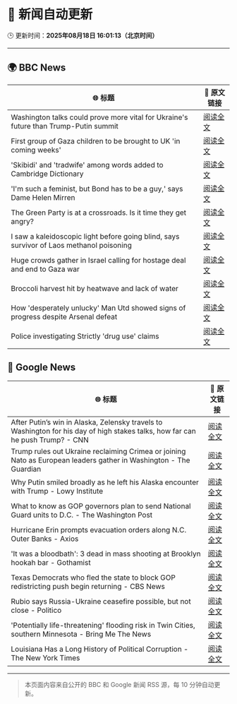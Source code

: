 # 🧠 新闻自动更新

🕒 更新时间：**2025年08月18日 16:01:13（北京时间）**

---

## 🌍 BBC News

| 🌐 标题 | 🔗 原文链接 |
|--------|-------------|
| Washington talks could prove more vital for Ukraine's future than Trump-Putin summit | [阅读全文](https://www.bbc.com/news/articles/ckglxlx5vldo?at_medium=RSS&at_campaign=rss) |
| First group of Gaza children to be brought to UK 'in coming weeks' | [阅读全文](https://www.bbc.com/news/articles/c30z17376ego?at_medium=RSS&at_campaign=rss) |
| 'Skibidi' and 'tradwife' among words added to Cambridge Dictionary | [阅读全文](https://www.bbc.com/news/articles/ce93ygv4zzlo?at_medium=RSS&at_campaign=rss) |
| 'I'm such a feminist, but Bond has to be a guy,' says Dame Helen Mirren | [阅读全文](https://www.bbc.com/news/articles/c1jnen9zklpo?at_medium=RSS&at_campaign=rss) |
| The Green Party is at a crossroads. Is it time they get angry? | [阅读全文](https://www.bbc.com/news/articles/cm2kzrr4375o?at_medium=RSS&at_campaign=rss) |
| I saw a kaleidoscopic light before going blind, says survivor of Laos methanol poisoning | [阅读全文](https://www.bbc.com/news/articles/czd0qlmjl05o?at_medium=RSS&at_campaign=rss) |
| Huge crowds gather in Israel calling for hostage deal and end to Gaza war | [阅读全文](https://www.bbc.com/news/articles/ce93y2dxlg4o?at_medium=RSS&at_campaign=rss) |
| Broccoli harvest hit by heatwave and lack of water | [阅读全文](https://www.bbc.com/news/articles/c7541rxgez1o?at_medium=RSS&at_campaign=rss) |
| How 'desperately unlucky' Man Utd showed signs of progress despite Arsenal defeat | [阅读全文](https://www.bbc.com/sport/football/articles/c5y0vpd756lo?at_medium=RSS&at_campaign=rss) |
| Police investigating Strictly 'drug use' claims | [阅读全文](https://www.bbc.com/news/articles/cx2px5r90x4o?at_medium=RSS&at_campaign=rss) |

## 📰 Google News

| 🌐 标题 | 🔗 原文链接 |
|--------|-------------|
| After Putin’s win in Alaska, Zelensky travels to Washington for his day of high stakes talks, how far can he push Trump? - CNN | [阅读全文](https://news.google.com/rss/articles/CBMiowFBVV95cUxNaVVkc1MtSHY5cUdXaVNnTG9IVDdQRjQ5VVhneGFKV05PdVBqcWZaYW5XWm9NQ0dwUEIxM3kyX3o1eWZiOTBUenU3ZlJoV3BrdE1NRTUzdk5mRGFBNmZqc0V2QXVVUlpUVy1DUC10ZDhDRkZzUnBFekF4Tll2dG0xZ0ZoVHgxLW5IZ0RSQVpSSnVCaUJJbV8xc3pVYUFGNV93Z3Nn0gGoAUFVX3lxTE5OWmRaYzdNaHFKREhrb1RLeHJFZzRmcEl0QWVwQ1NJME5BUnc3ekhPNV90NE1XT2dyOUpIR0NsOUZuT2R2djNCQ28ySlcxTzJDaXpVV1d5dGhldFVGbGUzdVZZXzdpUjhtN1gxNXJwV0F4QUNycURCOGhjTTI1S19KTGZ1UF9Xd0gwQ0tESm54c01HaWpOd1dqdzA1Smg1c3NkTS04WFVfNA?oc=5) |
| Trump rules out Ukraine reclaiming Crimea or joining Nato as European leaders gather in Washington - The Guardian | [阅读全文](https://news.google.com/rss/articles/CBMiogFBVV95cUxNbExaVjhuQWZqYjl4QU83LUFMZXRDbkUtNzhrdllQQzNZSUptWVpuQms3eXVmX2szZmJfZVJEZU9ISG1uZ1NsUzZmZU1JNGNpR3l4aWZlV2xRM3F0dF9RREZxUGJSaWNaYlR0TlpVM0I4Skx0aHVnajJkUzJCWFJBdFlsV1NfZndiRm55WjlJRDBLU1R6bVFtSkRnZWFaaG5TeEE?oc=5) |
| Why Putin smiled broadly as he left his Alaska encounter with Trump - Lowy Institute | [阅读全文](https://news.google.com/rss/articles/CBMiqAFBVV95cUxPODJfR0FNOE1hODJ0bURVUDRjRjhtR3h6eFRQWGcxQ0hPQmRQRlVtdEQycVlGTFdSNHBXOENIWnRjeU83d0R3VzF3YlNuS1djYllDa2NYWEtDbE50d2llZURORGlHeWVQMzNQSHdxajlIaGZfZ2Nnd2owVC1QYjNIRWJkYjhJR1JLWnhnRkdpWmJWcTNPSjFGMFZyN0ZpODFDaXdRd193SkU?oc=5) |
| What to know as GOP governors plan to send National Guard units to D.C. - The Washington Post | [阅读全文](https://news.google.com/rss/articles/CBMiogFBVV95cUxPRm56Q1hxRFFvajdOcFpSOUp4OUZkeXpaOFVwU0R4R2lpejczV19GczZYeUJ5WVQwRGVBX0F6WjF0cHVnbE1wUDdta3dJVVRYM0MtRXkzbHBGdWFMbTRkd2VEZzQ3ZnJCVHg4cjJ3SGZWNHFiMk91bHpkWWhNbkJDQnV0WUFxalJMblc4M0YtNUc4YU5raXNkRDc0ZHlOank0YXc?oc=5) |
| Hurricane Erin prompts evacuation orders along N.C. Outer Banks - Axios | [阅读全文](https://news.google.com/rss/articles/CBMib0FVX3lxTE9OTW1UVzFaTjhKRnN6dXJ5MlJudzJnMjVheHEyLWdKMDRQUk9MYzl0MldMMWJRRzljUXE4azNSSXo5elVfcFNlYlg4RXRQSHpqR3FhY0pmOS0tQVJ0Q3dUVGJScEJucmtLRFFQYmVRdw?oc=5) |
| 'It was a bloodbath': 3 dead in mass shooting at Brooklyn hookah bar - Gothamist | [阅读全文](https://news.google.com/rss/articles/CBMihAFBVV95cUxNVmJiWXFnUzI4NmVFQXM5NHhYa2RiTWxjczEtVm9aZ3psUFR2U1h6S1E2YkRCcnJxbmtEZGJWdmtMYUI0T2c1dk1tM1prM01PTDFSbzFVQ1JnNVFUaGFYMWpSU0pTVjBpX3NMaVFYeFJXX25sbUg1eHlyWVp5VUYyaDJsbjc?oc=5) |
| Texas Democrats who fled the state to block GOP redistricting push begin returning - CBS News | [阅读全文](https://news.google.com/rss/articles/CBMieEFVX3lxTE1ZcnY2NjFYVXdIb0d2Yk8wOVBqdU8xeDJ1VVd1X1NFQWItVzdkRExLWGo5WXpBNTc4UnpnZ2t4cUFuWWo5Q1A4VWJIa1VLQjlBQ2tqajNRaVplQWstRTlxV0ItSW1OUHFjalkxandmRFlOQV9JWVVVUdIBfkFVX3lxTE45emVEbWR6UXhLT3pOZGhFVGx0RHdEVHJXbFpzTkczSWQweWFIZ21Qa1hhMzVtamt6RGdqOG9pWktRS0Npc2Y4MnVZWFVWQ0Fnc2U5d1hiSUN0SHBGRnR5RkNxNC1PTGttRVE4X0djb3E3N3RndDF1eHdjWTFMdw?oc=5) |
| Rubio says Russia-Ukraine ceasefire possible, but not close - Politico | [阅读全文](https://news.google.com/rss/articles/CBMirgFBVV95cUxOLXAwQzhVMDdUeElneUJ6NGMtTzNDbTFmRUhFVDVva1hoN3VBdFVWeDNzbFJKN2RWSEpBbkJyVTd4ZjVJVjRLdWJIV2lteWhicGtsYzVLS0RzczRLcksyZ2RkZFR5UEhETWtTQk5Qb3VpSFhRX0RmWGZORERRQU5uMmJjQjZhLTBEYnRUaWUyalI2Rm5JWXBVRWxJS2ZHLUU3d21SdDgyVkNONlJnWlE?oc=5) |
| 'Potentially life-threatening' flooding risk in Twin Cities, southern Minnesota - Bring Me The News | [阅读全文](https://news.google.com/rss/articles/CBMivgFBVV95cUxPbGEwRlZETGZyX0dXMl9xeVcwdFByUG11Q2lVU1M1aDVKWDYyaGtqQm93eUpIa0l2eFBYcThHTEZKelRSTDdpamZGaXE4Wm1EVnFoUjFWcC1ya2dzMVZrZWFhdkdNVUJKOTJBSlcyazZTVnBYTUdrVUJBX2FrcWJvU1V3Z2xEYm54N253T3NYR2pYYS1pajBwQlVjdHRTT3NqODNMUjJWR1hwb3FIdjEtdkdFRkxkVnFvc0Q1R3N3?oc=5) |
| Louisiana Has a Long History of Political Corruption - The New York Times | [阅读全文](https://news.google.com/rss/articles/CBMiiAFBVV95cUxOOXVVZnVIMC1JMVB3SVphbVNqRkRPQTVqX0pfQ01nZkM3OWNEQkg2UHNxVTlrYWZCTTRUVTlrczR2NmR1VHp3R0xwS1FqME9XX05EQk1UakFTbTJ0QnNoUUZENUIyMHU2TnEtSDdNXzdrMWRUV2ctZEVaNFVUNWVNV05HNVh5dGRv?oc=5) |

---
> 本页面内容来自公开的 BBC 和 Google 新闻 RSS 源，每 10 分钟自动更新。
